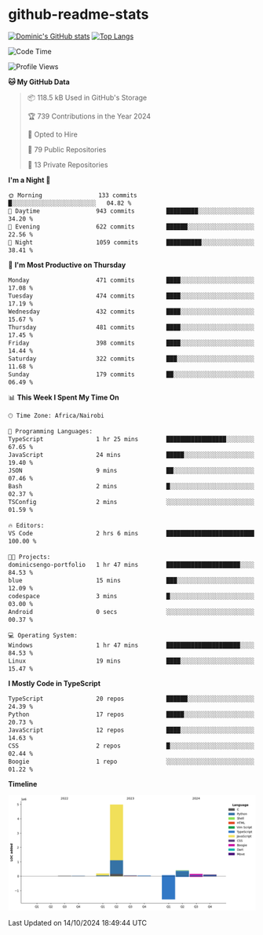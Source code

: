 # github-readme-stats
[![Dominic's GitHub stats](https://github-readme-stats.vercel.app/api?username=Domengo&show_icons=true)](https://github.com/anuraghazra/github-readme-stats)
[![Top Langs](https://github-readme-stats.vercel.app/api/top-langs/?username=Domengo&show_icons=true)](https://github.com/Domengo/github-readme-stats)

<!--START_SECTION:waka-->
![Code Time](http://img.shields.io/badge/Code%20Time-849%20hrs%2033%20mins-blue)

![Profile Views](http://img.shields.io/badge/Profile%20Views-0-blue)

**🐱 My GitHub Data** 

> 📦 118.5 kB Used in GitHub's Storage 
 > 
> 🏆 739 Contributions in the Year 2024
 > 
> 💼 Opted to Hire
 > 
> 📜 79 Public Repositories 
 > 
> 🔑 13 Private Repositories 
 > 
**I'm a Night 🦉** 

```text
🌞 Morning                133 commits         █░░░░░░░░░░░░░░░░░░░░░░░░   04.82 % 
🌆 Daytime                943 commits         █████████░░░░░░░░░░░░░░░░   34.20 % 
🌃 Evening                622 commits         ██████░░░░░░░░░░░░░░░░░░░   22.56 % 
🌙 Night                  1059 commits        ██████████░░░░░░░░░░░░░░░   38.41 % 
```
📅 **I'm Most Productive on Thursday** 

```text
Monday                   471 commits         ████░░░░░░░░░░░░░░░░░░░░░   17.08 % 
Tuesday                  474 commits         ████░░░░░░░░░░░░░░░░░░░░░   17.19 % 
Wednesday                432 commits         ████░░░░░░░░░░░░░░░░░░░░░   15.67 % 
Thursday                 481 commits         ████░░░░░░░░░░░░░░░░░░░░░   17.45 % 
Friday                   398 commits         ████░░░░░░░░░░░░░░░░░░░░░   14.44 % 
Saturday                 322 commits         ███░░░░░░░░░░░░░░░░░░░░░░   11.68 % 
Sunday                   179 commits         ██░░░░░░░░░░░░░░░░░░░░░░░   06.49 % 
```


📊 **This Week I Spent My Time On** 

```text
🕑︎ Time Zone: Africa/Nairobi

💬 Programming Languages: 
TypeScript               1 hr 25 mins        █████████████████░░░░░░░░   67.65 % 
JavaScript               24 mins             █████░░░░░░░░░░░░░░░░░░░░   19.40 % 
JSON                     9 mins              ██░░░░░░░░░░░░░░░░░░░░░░░   07.46 % 
Bash                     2 mins              █░░░░░░░░░░░░░░░░░░░░░░░░   02.37 % 
TSConfig                 2 mins              ░░░░░░░░░░░░░░░░░░░░░░░░░   01.59 % 

🔥 Editors: 
VS Code                  2 hrs 6 mins        █████████████████████████   100.00 % 

🐱‍💻 Projects: 
dominicsengo-portfolio   1 hr 47 mins        █████████████████████░░░░   84.53 % 
blue                     15 mins             ███░░░░░░░░░░░░░░░░░░░░░░   12.09 % 
codespace                3 mins              █░░░░░░░░░░░░░░░░░░░░░░░░   03.00 % 
Android                  0 secs              ░░░░░░░░░░░░░░░░░░░░░░░░░   00.37 % 

💻 Operating System: 
Windows                  1 hr 47 mins        █████████████████████░░░░   84.53 % 
Linux                    19 mins             ████░░░░░░░░░░░░░░░░░░░░░   15.47 % 
```

**I Mostly Code in TypeScript** 

```text
TypeScript               20 repos            ██████░░░░░░░░░░░░░░░░░░░   24.39 % 
Python                   17 repos            █████░░░░░░░░░░░░░░░░░░░░   20.73 % 
JavaScript               12 repos            ████░░░░░░░░░░░░░░░░░░░░░   14.63 % 
CSS                      2 repos             █░░░░░░░░░░░░░░░░░░░░░░░░   02.44 % 
Boogie                   1 repo              ░░░░░░░░░░░░░░░░░░░░░░░░░   01.22 % 
```



**Timeline**

![Lines of Code chart](https://raw.githubusercontent.com/Domengo/Domengo/main/assets/bar_graph.png)


 Last Updated on 14/10/2024 18:49:44 UTC
<!--END_SECTION:waka-->


